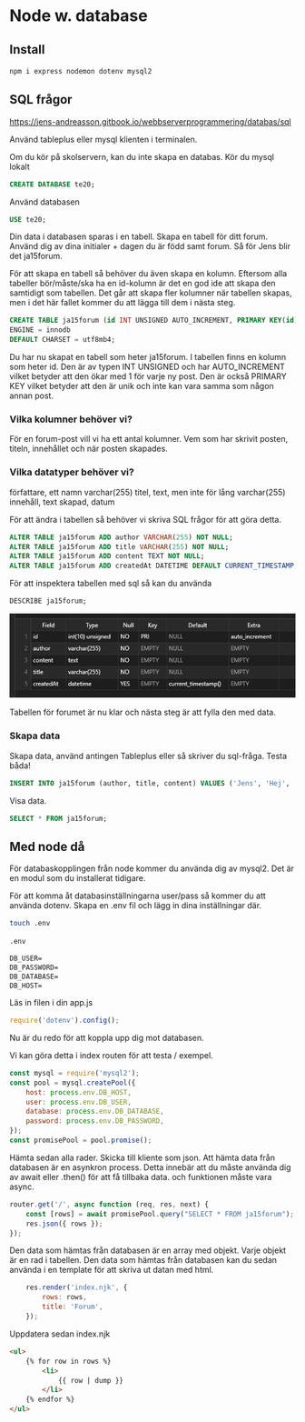 # Node w. database

## Install

```bash
npm i express nodemon dotenv mysql2
```

## SQL frågor

https://jens-andreasson.gitbook.io/webbserverprogrammering/databas/sql

Använd tableplus eller mysql klienten i terminalen.

Om du kör på skolservern, kan du inte skapa en databas. Kör du mysql lokalt

```sql
CREATE DATABASE te20;
```

Använd databasen

```sql
USE te20;
```

Din data i databasen sparas i en tabell.
Skapa en tabell för ditt forum. Använd dig av dina initialer + dagen du är född samt forum. Så för Jens blir det ja15forum.

För att skapa en tabell så behöver du även skapa en kolumn. Eftersom alla tabeller bör/måste/ska ha en id-kolumn är det en god ide att skapa den samtidigt som tabellen. Det går att skapa fler kolumner när tabellen skapas, men i det här fallet kommer du att lägga till dem i nästa steg.

```sql
CREATE TABLE ja15forum (id INT UNSIGNED AUTO_INCREMENT, PRIMARY KEY(id)) 
ENGINE = innodb
DEFAULT CHARSET = utf8mb4;
```

Du har nu skapat en tabell som heter ja15forum. I tabellen finns en kolumn som heter id. Den är av typen INT UNSIGNED och har AUTO_INCREMENT vilket betyder att den ökar med 1 för varje ny post. Den är också PRIMARY KEY vilket betyder att den är unik och inte kan vara samma som någon annan post.

### Vilka kolumner behöver vi?

För en forum-post vill vi ha ett antal kolumner. Vem som har skrivit posten, titeln, innehållet och när posten skapades.

### Vilka datatyper behöver vi?

författare, ett namn varchar(255)
titel, text, men inte för lång varchar(255)
innehåll, text
skapad, datum

För att ändra i tabellen så behöver vi skriva SQL frågor för att göra detta.

```sql
ALTER TABLE ja15forum ADD author VARCHAR(255) NOT NULL;
ALTER TABLE ja15forum ADD title VARCHAR(255) NOT NULL;
ALTER TABLE ja15forum ADD content TEXT NOT NULL;
ALTER TABLE ja15forum ADD createdAt DATETIME DEFAULT CURRENT_TIMESTAMP;
```

För att inspektera tabellen med sql så kan du använda 

```sql
DESCRIBE ja15forum;
```

![Table image](docs/assets/describe-table.png)

Tabellen för forumet är nu klar och nästa steg är att fylla den med data.

### Skapa data

Skapa data, använd antingen Tableplus eller så skriver du sql-fråga.
Testa båda!

```sql
INSERT INTO ja15forum (author, title, content) VALUES ('Jens', 'Hej', 'Detta är ett test');
```

Visa data.

```sql
SELECT * FROM ja15forum;
```

## Med node då

För databaskopplingen från node kommer du använda dig av mysql2. Det är en modul som du installerat tidigare.

För att komma åt databasinställningarna user/pass så kommer du att använda dotenv. Skapa en .env fil och lägg in dina inställningar där.

```bash
touch .env
```

`.env`
```
DB_USER=
DB_PASSWORD=
DB_DATABASE=
DB_HOST=
```

Läs in filen i din app.js

```js
require('dotenv').config();
```

Nu är du redo för att koppla upp dig mot databasen.

Vi kan göra detta i index routen för att testa / exempel.

```js
const mysql = require('mysql2');
const pool = mysql.createPool({
    host: process.env.DB_HOST,
    user: process.env.DB_USER,
    database: process.env.DB_DATABASE,
    password: process.env.DB_PASSWORD,
});
const promisePool = pool.promise();
```

Hämta sedan alla rader. Skicka till kliente som json.
Att hämta data från databasen är en asynkron process. Detta innebär att du måste använda dig av await eller .then() för att få tillbaka data. och funktionen måste vara async.

```js
router.get('/', async function (req, res, next) {
    const [rows] = await promisePool.query("SELECT * FROM ja15forum");
    res.json({ rows });
});
```

Den data som hämtas från databasen är en array med objekt. Varje objekt är en rad i tabellen.
Den data som hämtas från databasen kan du sedan använda i en template för att skriva ut datan med html.

```js
    res.render('index.njk', {
        rows: rows,
        title: 'Forum',
    });
```

Uppdatera sedan index.njk

```html
<ul>
    {% for row in rows %}
        <li>
            {{ row | dump }}
        </li>
    {% endfor %}
</ul>
```